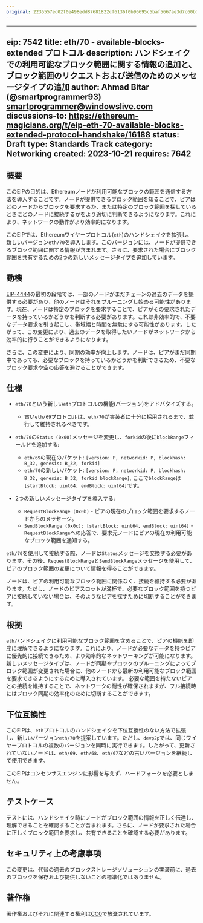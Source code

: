 ```yaml
---
original: 2235557ed02f0e498edd87681822cf6136f0b96695c5baf5667ae3d7c60b729b
---
```


---
eip: 7542
title: eth/70 - available-blocks-extended プロトコル
description: ハンドシェイクでの利用可能なブロック範囲に関する情報の追加と、ブロック範囲のリクエストおよび送信のためのメッセージタイプの追加
author: Ahmad Bitar (@smartprogrammer93) <smartprogrammer@windowslive.com>
discussions-to: https://ethereum-magicians.org/t/eip-eth-70-available-blocks-extended-protocol-handshake/16188
status: Draft
type: Standards Track
category: Networking
created: 2023-10-21
requires: 7642
---
## 概要

このEIPの目的は、Ethereumノードが利用可能なブロックの範囲を通信する方法を導入することです。ノードが提供できるブロック範囲を知ることで、ピアはどのノードからブロックを要求するか、または特定のブロック範囲を探しているときにどのノードに接続するかをより適切に判断できるようになります。これにより、ネットワークの動作がより効率的になります。

このEIPでは、Ethereumワイヤープロトコル(`eth`)のハンドシェイクを拡張し、新しいバージョン`eth/70`を導入します。このバージョンには、ノードが提供できるブロック範囲に関する情報が含まれます。さらに、要求された場合にブロック範囲を共有するための2つの新しいメッセージタイプを追加しています。

## 動機

[EIP-4444](./eip-4444.md)の最初の段階では、一部のノードがまだチェーンの過去のデータを提供する必要があり、他のノードはそれをプルーニングし始める可能性があります。現在、ノードは特定のブロックを要求することで、ピアがその要求されたデータを持っているかどうかを判断する必要があります。これは非効率的で、不要なデータ要求を引き起こし、帯域幅と時間を無駄にする可能性があります。したがって、この変更により、過去のデータを取得したいノードがネットワークから効率的に行うことができるようになります。

さらに、この変更により、同期の効率が向上します。ノードは、ピアがまだ同期中であっても、必要なブロックを持っているかどうかを判断できるため、不要なブロック要求や空の応答を避けることができます。

## 仕様

- `eth/70`という新しい`eth`プロトコルの機能(バージョン)をアドバタイズする。
  - 古い`eth/69`プロトコルは、`eth/70`が実装者に十分に採用されるまで、並行して維持されるべきです。
- `eth/70`の`Status (0x00)`メッセージを変更し、`forkid`の後に`blockRange`フィールドを追加する:
  - `eth/69`の現在のパケット: `[version: P, networkid: P, blockhash: B_32, genesis: B_32, forkid]`
  - `eth/70`の新しいパケット: `[version: P, networkid: P, blockhash: B_32, genesis: B_32, forkid blockRange]`,
  ここで`blockRange`は`[startBlock: uint64, endBlock: uint64]`です。

- 2つの新しいメッセージタイプを導入する:
  - `RequestBlockRange (0x0b)` - ピアの現在のブロック範囲を要求するノードからのメッセージ。
  - `SendBlockRange (0x0c): [startBlock: uint64, endBlock: uint64]` - `RequestBlockRange`への応答で、要求元ノードにピアの現在の利用可能なブロック範囲を通知する。

`eth/70`を使用して接続する際、ノードは`Status`メッセージを交換する必要があります。その後、`RequestBlockRange`と`SendBlockRange`メッセージを使用して、ピアのブロック範囲の変更について情報を得ることができます。

ノードは、ピアの利用可能なブロック範囲に関係なく、接続を維持する必要があります。ただし、ノードのピアスロットが満杯で、必要なブロック範囲を持つピアに接続していない場合は、そのようなピアを探すために切断することができます。

## 根拠

`eth`ハンドシェイクに利用可能なブロック範囲を含めることで、ピアの機能を即座に理解できるようになります。これにより、ノードが必要なデータを持つピアに優先的に接続できるため、より効率的なネットワーキングが可能になります。
新しいメッセージタイプは、ノードが同期やブロックのプルーニングによってブロック範囲が変更された場合に、他のノードから最新の利用可能なブロック範囲を要求できるようにするために導入されています。
必要な範囲を持たないピアとの接続を維持することで、ネットワークの耐性が確保されますが、フル接続時にはブロック同期の効率化のために切断することができます。

## 下位互換性

このEIPは、`eth`プロトコルのハンドシェイクを下位互換性のない方法で拡張し、新しいバージョン`eth/70`を提案しています。ただし、`devp2p`では、同じワイヤープロトコルの複数のバージョンを同時に実行できます。したがって、更新されていないノードは、`eth/69`、`eth/68`、`eth/67`などの古いバージョンを継続して使用できます。

このEIPはコンセンサスエンジンに影響を与えず、ハードフォークを必要としません。

## テストケース

テストには、ハンドシェイク時にノードがブロック範囲の情報を正しく伝達し、理解できることを確認することが含まれます。さらに、ノードが要求された場合に正しくブロック範囲を要求し、共有できることを確認する必要があります。

## セキュリティ上の考慮事項

この変更は、代替の過去のブロックストレージソリューションの実装前に、過去のブロックを保存および提供しないことの標準化ではありません。

## 著作権

著作権およびそれに関連する権利は[CC0](../LICENSE.md)で放棄されています。